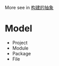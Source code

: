More see in [构建的抽象](https://www.phodal.com/blog/abstract-build/)

# Model

 - Project
 - Module
 - Package
 - File

